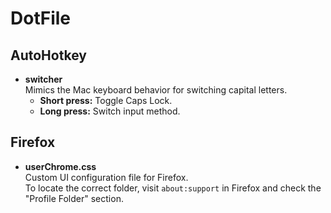 # DotFile

## AutoHotkey

- **switcher**  
  Mimics the Mac keyboard behavior for switching capital letters.  
  - **Short press:** Toggle Caps Lock.  
  - **Long press:** Switch input method.

## Firefox

- **userChrome.css**  
  Custom UI configuration file for Firefox.  
  To locate the correct folder, visit `about:support` in Firefox and check the "Profile Folder" section.

